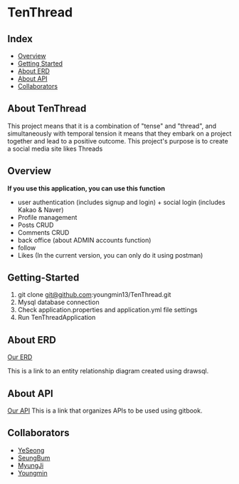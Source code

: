 # TenThread
## Index
- [Overview](#overview)
- [Getting Started](#getting-started)
- [About ERD](#about-erd)
- [About API](#about-api)
- [Collaborators](#collaborators)


## About TenThread
<!--Write one paragraph of project description -->  
This project means that it is a combination of "tense" and "thread", and simultaneously with temporal tension
it means that they embark on a project together and lead to a positive outcome.
This project's purpose is to create a social media site likes Threads

## Overview
<!-- Write Overview about this project -->
**If you use this application, you can use this function**
- user authentication (includes signup and login) + social login (includes Kakao & Naver)
- Profile management
- Posts CRUD
- Comments CRUD
- back office (about ADMIN accounts function)
- follow
- Likes (In the current version, you can only do it using postman)

## Getting-Started
1. git clone git@github.com:youngmin13/TenThread.git
2. Mysql database connection
3. Check application.properties and application.yml file settings
4. Run TenThreadApplication

## About ERD
[Our ERD](https://drawsql.app/teams/fighting-2/diagrams/tenthread)

This is a link to an entity relationship diagram created using drawsql.

## About API
[Our API](https://organization-kee.gitbook.io/tenthread/)
This is a link that organizes APIs to be used using gitbook.

## Collaborators
- [YeSeong](https://github.com/yuio7279)
- [SeungBum](https://github.com/BSB99)
- [MyungJi](https://github.com/SonMyungJi)
- [Youngmin](https://github.com/youngmin13)